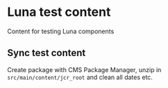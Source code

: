 # Luna test content
Content for testing Luna components

## Sync test content
Create package with CMS Package Manager, unzip in `src/main/content/jcr_root` and clean all dates etc.